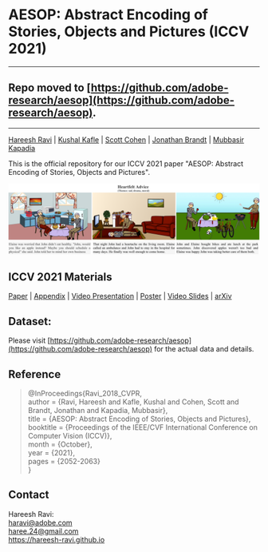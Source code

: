 # AESOP: Abstract Encoding of Stories, Objects and Pictures (ICCV 2021)
---
## Repo moved to [https://github.com/adobe-research/aesop](https://github.com/adobe-research/aesop). 
---
[Hareesh Ravi](https://hareesh-ravi.github.io/) | [Kushal Kafle](https://kushalkafle.com/) | [Scott Cohen](https://research.adobe.com/person/scott-cohen/) | [Jonathan Brandt](https://research.adobe.com/person/jonathan-brandt/) | [Mubbasir Kapadia](https://ivi.cs.rutgers.edu/) <br>

This is the official repository for our ICCV 2021 paper "AESOP: Abstract Encoding of Stories, Objects and Pictures". <br> 

![](./iccv2021/aesop_example.png)

## ICCV 2021 Materials

[Paper](https://openaccess.thecvf.com/content/ICCV2021/papers/Ravi_AESOP_Abstract_Encoding_of_Stories_Objects_and_Pictures_ICCV_2021_paper.pdf) | [Appendix](https://openaccess.thecvf.com/content/ICCV2021/supplemental/Ravi_AESOP_Abstract_Encoding_ICCV_2021_supplemental.pdf) | [Video Presentation](https://youtu.be/ygGzY1DSSMk) | [Poster](./iccv2021/AESOP_ICCV2021_POSTER.pdf) | [Video Slides](./iccv2021/AESOP_ICCV2021_SLIDES.pdf) | [arXiv]() <br>

## Dataset:

Please visit [https://github.com/adobe-research/aesop](https://github.com/adobe-research/aesop) for the actual data and details.

## Reference
>@InProceedings{Ravi_2018_CVPR, <br>
>author = {Ravi, Hareesh and Kafle, Kushal and Cohen, Scott and Brandt, Jonathan and Kapadia, Mubbasir}, <br>
>title = {AESOP: Abstract Encoding of Stories, Objects and Pictures}, <br>
>booktitle = {Proceedings of the IEEE/CVF International Conference on Computer Vision (ICCV)}, <br>
>month = {October}, <br>
>year = {2021}, <br>
>pages = {2052-2063} <br>
>}

## Contact
Hareesh Ravi: <br>
haravi@adobe.com <br>
haree.24@gmail.com <br>
https://hareesh-ravi.github.io <br>
